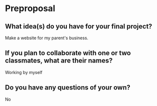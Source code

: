 # Preproposal

## What idea(s) do you have for your final project?

Make a website for my parent's business.

## If you plan to collaborate with one or two classmates, what are their names?

Working by myself

## Do you have any questions of your own?

No
